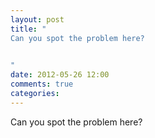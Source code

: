 ```yaml
---
layout: post
title: "
Can you spot the problem here?

    
"
date: 2012-05-26 12:00
comments: true
categories: 
---
```


Can you spot the problem here?

    


